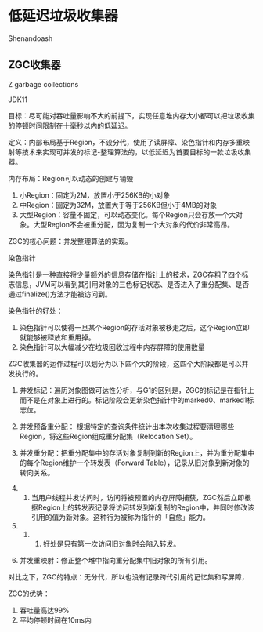 
# 低延迟垃圾收集器

Shenandoash

## ZGC收集器

Z garbage collections

JDK11

目标：尽可能对吞吐量影响不大的前提下，实现任意堆内存大小都可以把垃圾收集的停顿时间限制在十毫秒以内的低延迟。

定义：内部布局基于Region，不设分代，使用了读屏障、染色指针和内存多重映射等技术来实现可并发的标记-整理算法的，以低延迟为首要目标的一款垃圾收集器。

内存布局：Region可以动态的创建与销毁

1. 小Region：固定为2M，放置小于256KB的小对象
2. 中Region：固定为32M，放置大于等于256KB但小于4MB的对象
3. 大型Region：容量不固定，可以动态变化。每个Region只会存放一个大对象。大型Region不会被重分配，因为复制一个大对象的代价非常高昂。


ZGC的核心问题：并发整理算法的实现。



染色指针

染色指针是一种直接将少量额外的信息存储在指针上的技术，ZGC存粗了四个标志信息，JVM可以看到其引用对象的三色标记状态、是否进入了重分配集、是否通过finalize()方法才能被访问到。

染色指针的好处：

1. 染色指针可以使得一旦某个Region的存活对象被移走之后，这个Region立即就能够被释放和重用掉。
2. 染色指针可以大幅减少在垃圾回收过程中内存屏障的使用数量




ZGC收集器的运作过程可以划分为以下四个大的阶段，这四个大阶段都是可以并发执行的。

1. 并发标记：遍历对象图做可达性分析，与G1的区别是，ZGC的标记是在指针上而不是在对象上进行的。标记阶段会更新染色指针中的marked0、marked1标志位。
2. 并发预备重分配： 根据特定的查询条件统计出本次收集过程要清理哪些Region，将这些Region组成重分配集（Relocation Set）。
3. 并发重分配：把重分配集中的存活对象复制到新的Region上，并为重分配集中的每个Region维护一个转发表（Forward Table），记录从旧对象到新对象的转向关系。

1. 1. 当用户线程并发访问时，访问将被预置的内存屏障捕获，ZGC然后立即根据Region上的转发表记录将访问转发到新复制的Region中，并同时修改该引用的值为新对象。这种行为被称为指针的「自愈」能力。

1. 1. 1. 好处是只有第一次访问旧对象时会陷入转发。

1. 并发重映射：修正整个堆中指向重分配集中旧对象的所有引用。



对比之下，ZGC的特点：无分代，所以也没有记录跨代引用的记忆集和写屏障，



ZGC的优势：

1. 吞吐量高达99%
2. 平均停顿时间在10ms内
